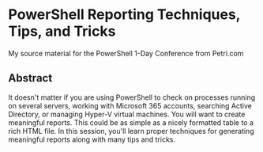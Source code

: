 # PowerShell Reporting Techniques, Tips, and Tricks

My source material for the PowerShell 1-Day Conference from Petri.com

## Abstract
It doesn't matter if you are using PowerShell to check on processes running on several servers, working with Microsoft 365 accounts, searching Active Directory, or managing Hyper-V virtual machines. You will want to create meaningful reports. This could be as simple as a nicely formatted table to a rich HTML file. In this session, you'll learn proper techniques for generating meaningful reports along with many tips and tricks.
